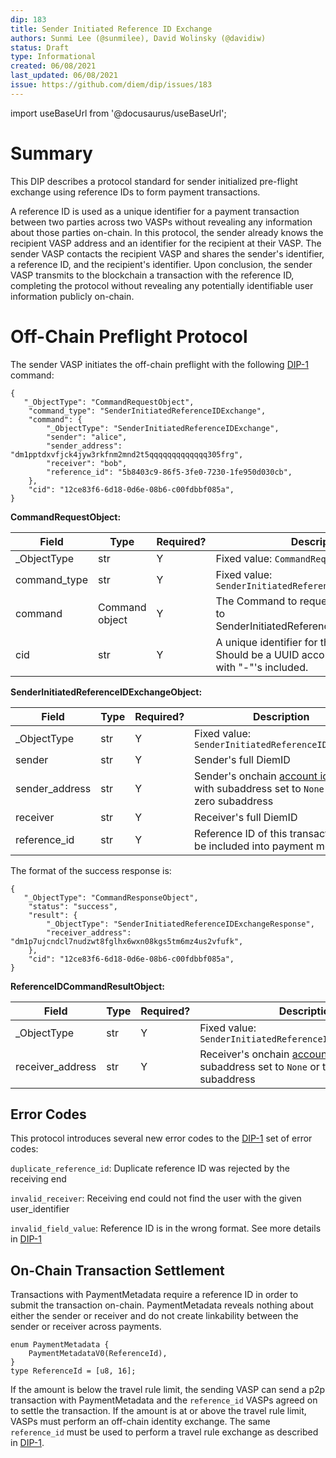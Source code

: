 ```yaml
---
dip: 183
title: Sender Initiated Reference ID Exchange
authors: Sunmi Lee (@sunmilee), David Wolinsky (@davidiw)
status: Draft
type: Informational
created: 06/08/2021
last_updated: 06/08/2021
issue: https://github.com/diem/dip/issues/183
---
```


import useBaseUrl from '@docusaurus/useBaseUrl';

# Summary

This DIP describes a protocol standard for sender initialized pre-flight exchange using reference IDs to form payment transactions.

A reference ID is used as a unique identifier for a payment transaction between two parties across two VASPs without revealing any information about those parties on-chain.
In this protocol, the sender already knows the recipient VASP address and an identifier for the recipient at their VASP. The sender VASP contacts the recipient VASP and shares the sender's identifier, a reference ID, and the recipient's identifier. 
Upon conclusion, the sender VASP transmits to the blockchain a transaction with the reference ID, completing the protocol without revealing any potentially identifiable user information publicly on-chain.

# Off-Chain Preflight Protocol
The sender VASP initiates the off-chain preflight with the following [DIP-1](https://github.com/diem/dip/blob/main/dips/dip-1.mdx#request-object-validation-error-codes) command:

```
{
   "_ObjectType": "CommandRequestObject",
    "command_type": "SenderInitiatedReferenceIDExchange",
    "command": {
	    "_ObjectType": "SenderInitiatedReferenceIDExchange",
	    "sender": "alice",
	    "sender_address": "dm1pptdxvfjck4jyw3rkfnm2mnd2t5qqqqqqqqqqqqq305frg",
	    "receiver": "bob",
	    "reference_id": "5b8403c9-86f5-3fe0-7230-1fe950d030cb", 
    },
    "cid": "12ce83f6-6d18-0d6e-08b6-c00fdbbf085a",
}
```

**CommandRequestObject:**

| Field 	    | Type 	     | Required? 	| Description 	           |
|-------	    |------	     |-----------	|-------------	           |
| _ObjectType   | str        | Y | Fixed value: `CommandRequestObject`|
| command_type  | str        | Y | Fixed value: `SenderInitiatedReferenceIDExchange`|
| command       | Command object | Y | The Command to request. In this DIP, refers to SenderInitiatedReferenceIDExchangeObject |
| cid           | str         | Y            | A unique identifier for the Command. Should be a UUID according to [RFC4122](https://tools.ietf.org/html/rfc4122) with "-"'s included. |

**SenderInitiatedReferenceIDExchangeObject:**

| Field 	    | Type 	     | Required? 	| Description 	           |
|-------	    |------	     |-----------	|-------------	           |
| _ObjectType   | str    | Y | Fixed value: `SenderInitiatedReferenceIDExchange`|
| sender        | str          | Y            | Sender's full DiemID |
| sender_address| str          | Y            | Sender's onchain [account identifier](https://github.com/diem/dip/blob/main/dips/dip-5.md) with subaddress set to `None` or the zero subaddress|
| receiver     | str          | Y            | Receiver's full DiemID |
| reference_id  | str          | Y            | Reference ID of this transaction to be included into payment metadata |


The format of the success response is:
```
{
   "_ObjectType": "CommandResponseObject",
    "status": "success",
    "result": {
	    "_ObjectType": "SenderInitiatedReferenceIDExchangeResponse",
	    "receiver_address": "dm1p7ujcndcl7nudzwt8fglhx6wxn08kgs5tm6mz4us2vfufk",
    },
    "cid": "12ce83f6-6d18-0d6e-08b6-c00fdbbf085a",
}
```

**ReferenceIDCommandResultObject:**

| Field 	    | Type 	     | Required? 	| Description 	           |
|-------	    |------	     |-----------	|-------------	           |
| _ObjectType   | str        | Y | Fixed value: `SenderInitiatedReferenceIDExchangeResponse`|
| receiver_address       | str | Y | Receiver's onchain [account identifier](https://github.com/diem/dip/blob/main/dips/dip-5.md) with subaddress set to `None` or the zero subaddress |

## Error Codes
This protocol introduces several new error codes to the [DIP-1](https://github.com/diem/dip/blob/main/dips/dip-1.mdx) set of error codes:

`duplicate_reference_id`: Duplicate reference ID was rejected by the receiving end

`invalid_receiver`: Receiving end could not find the user with the given user_identifier

`invalid_field_value`: Reference ID is in the wrong format. See more details in [DIP-1](https://github.com/diem/dip/blob/main/dips/dip-1.mdx#request-object-validation-error-codes)

## On-Chain Transaction Settlement
Transactions with PaymentMetadata require a reference ID in order to submit the transaction on-chain. PaymentMetadata reveals nothing about either the sender or receiver and do not create linkability between the sender or receiver across payments.

```
enum PaymentMetadata {
    PaymentMetadataV0(ReferenceId),
}
type ReferenceId = [u8, 16];
```

If the amount is below the travel rule limit, the sending VASP can send a p2p transaction with PaymentMetadata and the `reference_id` VASPs agreed on to settle the transaction.
If the amount is at or above the travel rule limit, VASPs must perform an off-chain identity exchange. The same `reference_id` must be used to perform a travel rule exchange as described in [DIP-1](https://github.com/diem/dip/blob/master/dips/dip-1.md).
